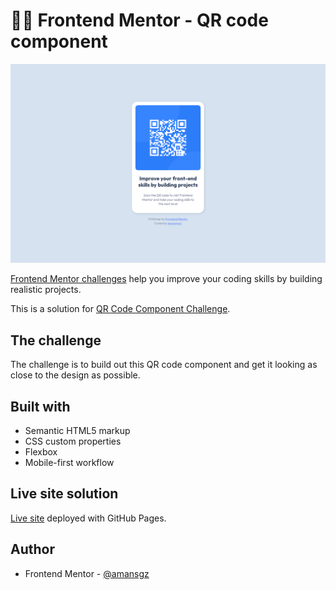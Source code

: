# 👩‍💻 Frontend Mentor - QR code component


![Design preview for the QR code component coding challenge](./styles/images/preview.png)

[Frontend Mentor challenges](https://www.frontendmentor.io/) help you improve your coding skills by building realistic projects.

This is a solution for [QR Code Component Challenge](https://www.frontendmentor.io/challenges/qr-code-component-iux_sIO_H).


## The challenge
The challenge is to build out this QR code component and get it looking as close to the design as possible.


## Built with

- Semantic HTML5 markup
- CSS custom properties
- Flexbox
- Mobile-first workflow

## Live site solution

[Live site](https://amansgz.github.io/css-qr-code-component/) deployed with GitHub Pages.

## Author

- Frontend Mentor - [@amansgz](https://www.frontendmentor.io/profile/amansgz)